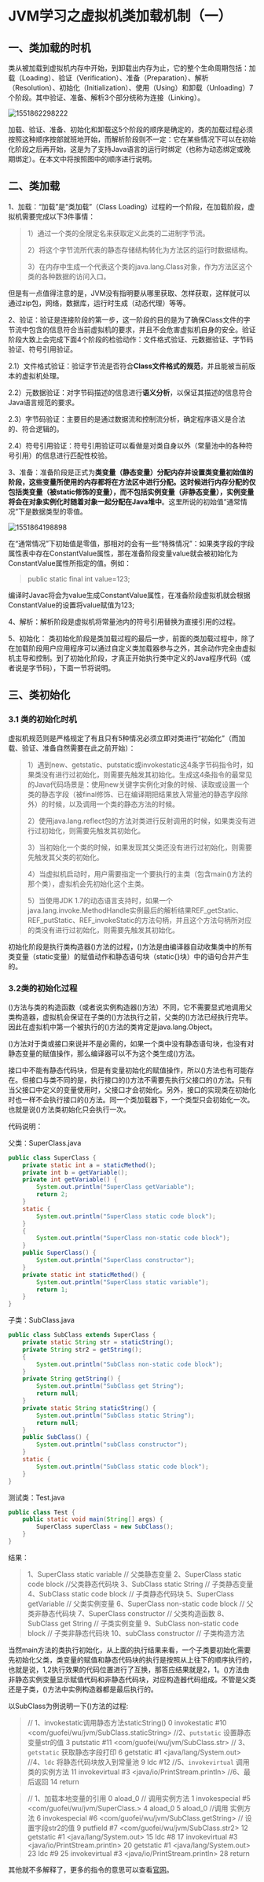 # JVM学习之虚拟机类加载机制（一）

## 一、类加载的时机

​	类从被加载到虚拟机内存中开始，到卸载出内存为止，它的整个生命周期包括：加载（Loading）、验证（Verification）、准备（Preparation）、解析（Resolution）、初始化（Initialization）、使用（Using）和卸载（Unloading）7个阶段。其中验证、准备、解析3个部分统称为连接（Linking）。

![1551862298222](C:\Users\guofei.wu\AppData\Local\Temp\1551862298222.png)

​	加载、验证、准备、初始化和卸载这5个阶段的顺序是确定的，类的加载过程必须按照这种顺序按部就班地开始，而解析阶段则不一定：它在某些情况下可以在初始化阶段之后再开始，这是为了支持Java语言的运行时绑定（也称为动态绑定或晚期绑定）。在本文中将按照图中的顺序进行说明。

## 二、类加载

1、加载：“加载”是“类加载”（Class Loading）过程的一个阶段，在加载阶段，虚拟机需要完成以下3件事情：

> 1）通过一个类的全限定名来获取定义此类的二进制字节流。
>
> 2）将这个字节流所代表的静态存储结构转化为方法区的运行时数据结构。
>
> 3）在内存中生成一个代表这个类的java.lang.Class对象，作为方法区这个类的各种数据的访问入口。

但是有一点值得注意的是，JVM没有指明要从哪里获取、怎样获取，这样就可以通过zip包，网络，数据库，运行时生成（动态代理）等等。

2、验证：验证是连接阶段的第一步，这一阶段的目的是为了确保Class文件的字节流中包含的信息符合当前虚拟机的要求，并且不会危害虚拟机自身的安全。验证阶段大致上会完成下面4个阶段的检验动作：文件格式验证、元数据验证、字节码验证、符号引用验证。

​	2.1）文件格式验证：验证字节流是否符合**Class文件格式的规范**，并且能被当前版本的虚拟机处理。

​	2.2）元数据验证：对字节码描述的信息进行**语义分析**，以保证其描述的信息符合Java语言规范的要求。

​	2.3）字节码验证：主要目的是通过数据流和控制流分析，确定程序语义是合法的、符合逻辑的。

​	2.4）符号引用验证：符号引用验证可以看做是对类自身以外（常量池中的各种符号引用）的信息进行匹配性校验。

3、准备：准备阶段是正式为**类变量（静态变量）**分配内存并设置类变量初始值的阶段，这些变量所使用的内存都将在方法区中进行分配。这时候进行内存分配的仅包括类变量（被static修饰的变量），而不包括**实例变量（非静态变量），实例变量将会在对象实例化时随着对象一起分配在Java堆中**。这里所说的初始值“通常情况”下是数据类型的零值。

![1551864198898](C:\Users\guofei.wu\AppData\Local\Temp\1551864198898.png)

在“通常情况”下初始值是零值，那相对的会有一些“特殊情况”：如果类字段的字段属性表中存在ConstantValue属性，那在准备阶段变量value就会被初始化为ConstantValue属性所指定的值。例如：

> public static final int value=123;

编译时Javac将会为value生成ConstantValue属性，在准备阶段虚拟机就会根据ConstantValue的设置将value赋值为123;

4、解析：解析阶段是虚拟机将常量池内的符号引用替换为直接引用的过程。

5、初始化： 类初始化阶段是类加载过程的最后一步，前面的类加载过程中，除了在加载阶段用户应用程序可以通过自定义类加载器参与之外，其余动作完全由虚拟机主导和控制。到了初始化阶段，才真正开始执行类中定义的Java程序代码（或者说是字节码），下面一节将说明。

## 三、类初始化

### 3.1 类的初始化时机

​	虚拟机规范则是严格规定了有且只有5种情况必须立即对类进行“初始化”（而加载、验证、准备自然需要在此之前开始）：

> 1）遇到new、getstatic、putstatic或invokestatic这4条字节码指令时，如果类没有进行过初始化，则需要先触发其初始化。生成这4条指令的最常见的Java代码场景是：使用new关键字实例化对象的时候、读取或设置一个类的静态字段（被final修饰、已在编译期把结果放入常量池的静态字段除外）的时候，以及调用一个类的静态方法的时候。
>
> 2）使用java.lang.reflect包的方法对类进行反射调用的时候，如果类没有进行过初始化，则需要先触发其初始化。
>
> 3）当初始化一个类的时候，如果发现其父类还没有进行过初始化，则需要先触发其父类的初始化。
>
> 4）当虚拟机启动时，用户需要指定一个要执行的主类（包含main()方法的那个类），虚拟机会先初始化这个主类。
>
> 5）当使用JDK 1.7的动态语言支持时，如果一个java.lang.invoke.MethodHandle实例最后的解析结果REF_getStatic、REF_putStatic、REF_invokeStatic的方法句柄，并且这个方法句柄所对应的类没有进行过初始化，则需要先触发其初始化。

​	初始化阶段是执行类构造器<clinit>()方法的过程，<clinit>()方法是由编译器自动收集类中的所有类变量（static变量）的赋值动作和静态语句块（static{}块）中的语句合并产生的。

### 3.2类的初始化过程

​	<clinit>()方法与类的构造函数（或者说实例构造器<clinit>()方法）不同，它不需要显式地调用父类构造器，虚拟机会保证在子类的<clinit>()方法执行之前，父类的<clinit>()方法已经执行完毕。因此在虚拟机中第一个被执行的<clinit>()方法的类肯定是java.lang.Object。

​	<clinit>()方法对于类或接口来说并不是必需的，如果一个类中没有静态语句块，也没有对静态变量的赋值操作，那么编译器可以不为这个类生成<clinit>()方法。

​	接口中不能有静态代码块，但是有变量初始化的赋值操作，所以<clinit>()方法也有可能存在。但接口与类不同的是，执行接口的<clinit>()方法不需要先执行父接口的<clinit>()方法。只有当父接口中定义的变量使用时，父接口才会初始化。另外，接口的实现类在初始化时也一样不会执行接口的<clinit>()方法。同一个类加载器下，一个类型只会初始化一次。也就是说<clinit>()方法类初始化只会执行一次。

代码说明：

父类：SuperClass.java

```java
public class SuperClass {
    private static int a = staticMethod();
    private int b = getVariable();
    private int getVariable() {
        System.out.println("SuperClass getVariable");
        return 2;
    }
    static {
        System.out.println("SuperClass static code block");
    }
    {
        System.out.println("SuperClass non-static code block");
    }
    public SuperClass() {
        System.out.println("SuperClass constructor");
    }
    private static int staticMethod() {
        System.out.println("SuperClass static variable");
        return 1;
    }
}
```

子类：SubClass.java

```java
public class SubClass extends SuperClass {
    private static String str = staticString();
    private String str2 = getString();
    {
        System.out.println("SubClass non-static code block");
    }
    private String getString() {
        System.out.println("SubClass get String");
        return null;
    }
    private static String staticString() {
        System.out.println("SubClass static String");
        return null;
    }
    public SubClass() {
        System.out.println("subClass constructor");
    }
    static {
        System.out.println("SubClass static code block");
    }
}	
```

测试类：Test.java

```java
public class Test {
    public static void main(String[] args) {
        SuperClass superClass = new SubClass();
    }
}
```

结果：

> 1、SuperClass static variable // 父类静态变量
> 2、SuperClass static code block //父类静态代码块
> 3、SubClass static String // 子类静态变量
> 4、SubClass static code block // 子类静态代码块
> 5、SuperClass getVariable // 父类实例变量
> 6、SuperClass non-static code block // 父类非静态代码块
> 7、SuperClass constructor // 父类构造函数
> 8、SubClass get String // 子类实例变量
> 9、SubClass non-static code block // 子类非静态代码块
> 10、subClass constructor // 子类构造方法

当然main方法的类执行初始化，从上面的执行结果来看，一个子类要初始化需要先初始化父类，类变量的赋值和静态代码块的执行是按照从上往下的顺序执行的，也就是说，1,2执行效果的代码位置进行了互换，那答应结果就是2，1。<init>()方法由非静态实例变量显示赋值代码和非静态代码块，对应构造器代码组成。不管是父类还是子类，<init>()方法中实例构造器都是最后执行的。

以SubClass为例说明一下<clinit>()方法的过程:

> // 1、invokestatic调用静态方法staticString()
> 0 invokestatic #10 <com/guofei/wu/jvm/SubClass.staticString>
> //2、`putstatic` 设置静态变量str的值
> 3 putstatic #11 <com/guofei/wu/jvm/SubClass.str>
> // 3、`getstatic` 获取静态字段打印
> 6 getstatic #1 <java/lang/System.out>
> //4、`ldc` 将静态代码块放入到常量池
> 9 ldc #12 <SubClass static code block>
> //5、`invokevirtual` 调用类的实例方法
> 11 invokevirtual #3 <java/io/PrintStream.println>
> //6、最后返回
> 14 return

> // 1、加载本地变量的引用
> 0 aload_0
> // 调用实例方法 
> 1 invokespecial #5 <com/guofei/wu/jvm/SuperClass.<init>>
> 4 aload_0
> 5 aload_0
> //调用 实例方法
> 6 invokespecial #6 <com/guofei/wu/jvm/SubClass.getString>
> // 设置字段str2的值
> 9 putfield #7 <com/guofei/wu/jvm/SubClass.str2>
> 12 getstatic #1 <java/lang/System.out>
> 15 ldc #8 <SubClass non-static code block>
> 17 invokevirtual #3 <java/io/PrintStream.println>
> 20 getstatic #1 <java/lang/System.out>
> 23 ldc #9 <subClass constructor>
> 25 invokevirtual #3 <java/io/PrintStream.println>
> 28 return

其他就不多解释了，更多的指令的意思可以查看[官网](https://docs.oracle.com/javase/specs/jvms/se8/html/jvms-6.html)。



 





